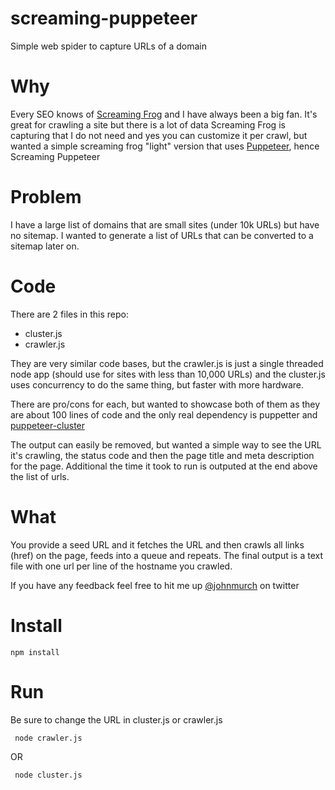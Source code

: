 # screaming-puppeteer
Simple web spider to capture URLs of a domain


# Why
Every SEO knows of [Screaming Frog](https://www.screamingfrog.co.uk/seo-spider/) and I have always been a big fan. It's great for crawling a site but there is a lot of data Screaming Frog is capturing that I do not need and yes you can customize it per crawl, but wanted a simple screaming frog "light" version that uses [Puppeteer](https://github.com/puppeteer/puppeteer), hence Screaming Puppeteer

# Problem
I have a large list of domains that are small sites (under 10k URLs) but have no sitemap. I wanted to generate a list of URLs that can be converted to a sitemap later on.

# Code
There are 2 files in this repo:
* cluster.js
* crawler.js

They are very similar code bases, but the crawler.js is just a single threaded node app (should use for sites with less than 10,000 URLs) and the cluster.js uses concurrency to do the same thing, but faster with more hardware. 

There are pro/cons for each, but wanted to showcase both of them as they are about 100 lines of code and the only real dependency is puppetter and [puppeteer-cluster](https://www.npmjs.com/package/puppeteer-cluster)

The output can easily be removed, but wanted a simple way to see the URL it's crawling, the status code and then the page title and meta description for the page. Additional the time it took to run is outputed at the end above the list of urls.

# What
You provide a seed URL and it fetches the URL and then crawls all links (href) on the page, feeds into a queue and repeats. The final output is a text file with one url per line of the hostname you crawled.

If you have any feedback feel free to hit me up [@johnmurch](https://twitter.com/johnmurch) on twitter

# Install

```npm install```


# Run
Be sure to change the URL in cluster.js or crawler.js

``` node crawler.js```

OR

``` node cluster.js```